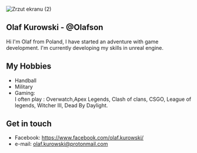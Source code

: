 ![Zrzut ekranu (2)](https://user-images.githubusercontent.com/103067797/162509184-58755f07-7427-4258-999e-c29b3a431a0e.png)

## Olaf Kurowski - @Olafson
Hi I'm Olaf from Poland, I have started an adventure with game development. I'm currently developing my skills in unreal engine. 

## My Hobbies
- Handball
- Military
- Gaming:
<br>I often play : Overwatch,Apex Legends, Clash of clans, CSGO, League of legends, Witcher III, Dead By Daylight.



## Get in touch
- Facebook: https://www.facebook.com/olaf.kurowski/
- e-mail: olaf.kurowski@protonmail.com
